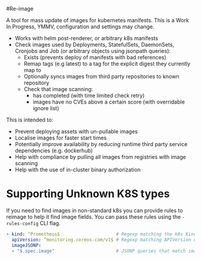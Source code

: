 #Re-image

A tool for mass update of images for kubernetes manifests. This is a Work In
Progress, YMMV, configuration and settings may change.

- Works with helm post-renderer, or arbitrary k8s manifests
- Check images used by Deployments, StatefulSets, DaemonSets, Cronjobs and Job (or
  arbitrary objects using jsonpath queries):
  - Exists (prevents deploy of manifests with bad references)
  - Remap tags (e.g latest) to a tag for the explicit digest they currently map to
  - Optionally syncs images from third party repositories to known repository
  - Check that image scanning:
    - has completed (with time limited check retry)
    - images have no CVEs above a certain score (with overridable ignore list)

This is intended to:
- Prevent deploying assets with un-pullable images
- Localise images for faster start times
- Potentially improve availability by reducing runtime third party service
  dependencies (e.g. dockerhub)
- Help with compliance by pulling all images from registries with image
  scanning
- Help with the use of in-cluster binary authorization

# Supporting Unknown K8S types

If you need to find images in non-standard k8s you can provide rules
to reimage to help it find image fields. You can pass these rules using
the `-rules-config` CLI flag. 

```yaml
- kind: ^Prometheus$                     # Regexp matching the k8s Kind of objects
  apiVersion: ^monitoring.coreos.com/v1$ # Regexp matching APIVersion of objects
  imageJSONP:
  - "$.spec.image"                       # JSONP queries that match image fields of a type
```
